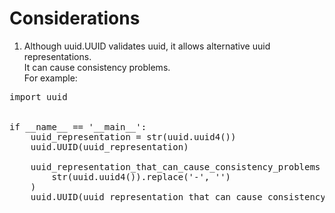 # Considerations

1. Although uuid.UUID validates uuid, it allows alternative uuid representations.<br>
It can cause consistency problems.<br>
For example:

<pre>
import uuid


if __name__ == '__main__':
    uuid_representation = str(uuid.uuid4())
    uuid.UUID(uuid_representation)

    uuid_representation_that_can_cause_consistency_problems = (
        str(uuid.uuid4()).replace('-', '')
    )
    uuid.UUID(uuid_representation_that_can_cause_consistency_problems)
</pre>
